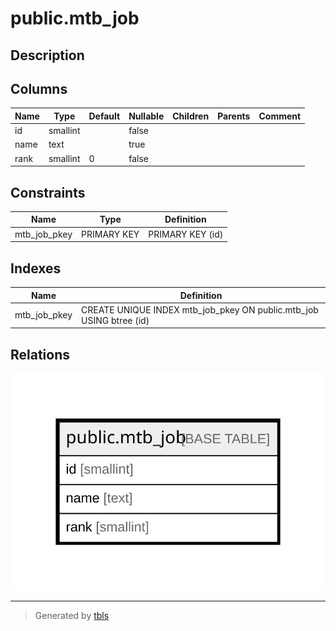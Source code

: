 # public.mtb_job

## Description

## Columns

| Name | Type | Default | Nullable | Children | Parents | Comment |
| ---- | ---- | ------- | -------- | -------- | ------- | ------- |
| id | smallint |  | false |  |  |  |
| name | text |  | true |  |  |  |
| rank | smallint | 0 | false |  |  |  |

## Constraints

| Name | Type | Definition |
| ---- | ---- | ---------- |
| mtb_job_pkey | PRIMARY KEY | PRIMARY KEY (id) |

## Indexes

| Name | Definition |
| ---- | ---------- |
| mtb_job_pkey | CREATE UNIQUE INDEX mtb_job_pkey ON public.mtb_job USING btree (id) |

## Relations

![er](public.mtb_job.svg)

---

> Generated by [tbls](https://github.com/k1LoW/tbls)
